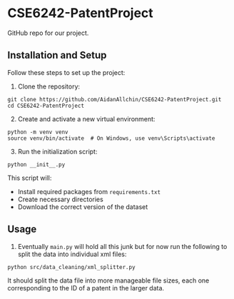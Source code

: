 # CSE6242-PatentProject

GitHub repo for our project.

## Installation and Setup

Follow these steps to set up the project:

1. Clone the repository:

```
git clone https://github.com/AidanAllchin/CSE6242-PatentProject.git
cd CSE6242-PatentProject
```

2. Create and activate a new virtual environment:

```
python -m venv venv
source venv/bin/activate  # On Windows, use venv\Scripts\activate
```

3. Run the initialization script:

```
python __init__.py
```

This script will:

- Install required packages from `requirements.txt`
- Create necessary directories
- Download the correct version of the dataset

## Usage

1. Eventually `main.py` will hold all this junk but for now run the following to split the data into individual xml files:

```
python src/data_cleaning/xml_splitter.py
```

It should split the data file into more manageable file sizes, each one corresponding to the ID of a patent in the larger data.
